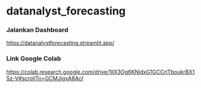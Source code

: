 # datanalyst_forecasting

### Jalankan Dashboard
https://datanalystforecasting.streamlit.app/

### Link Google Colab
https://colab.research.google.com/drive/1IlX3Og6KNjdxG1GCCrlTboukrBX1Sz-V#scrollTo=GCMJigxA8AcI

